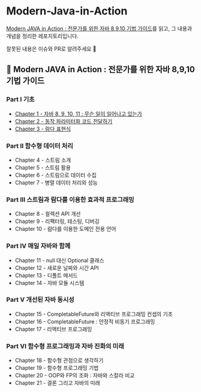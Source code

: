 # Modern-Java-in-Action
[Modern JAVA in Action : 전문가를 위한 자바 8,9,10 기법 가이드](http://www.yes24.com/Product/Goods/77125987?pid=123487&cosemkid=go15646485055614872&gclid=Cj0KCQiA2-2eBhClARIsAGLQ2RnfiJRiNBVIJE4-RqUStA8sxbbPufA-nPNX5vp8FqJbyzkGq_XjvR4aAuAhEALw_wcB)를 읽고, 그 내용과 개념을 정리한 레포지토리입니다.

잘못된 내용은 이슈와 PR로 알려주세요 🥰

## 📌 Modern JAVA in Action : 전문가를 위한 자바 8,9,10 기법 가이드

### Part Ⅰ 기초

- [Chapter 1 - 자바 8, 9, 10, 11 : 무슨 일이 일어나고 있는가](./Chapter_01)
- [Chapter 2 - 동작 파라미터화 코드 전달하기](./Chapter_02)
- [Chapter 3 - 람다 표현식](./Chapter_03)

### Part Ⅱ 함수형 데이터 처리

- Chapter 4 - 스트림 소개
- Chapter 5 - 스트림 활용
- Chapter 6 - 스트림으로 데이터 수집
- Chapter 7 - 병렬 데이터 처리와 성능

### Part Ⅲ 스트림과 람다를 이용한 효과적 프로그래밍

- Chapter 8 - 컬렉션 API 개선
- Chapter 9 - 리팩터링, 테스팅, 디버깅
- Chapter 10 - 람다를 이용한 도메인 전용 언어

### Part Ⅳ 매일 자바와 함께

- Chapter 11 - null 대신 Optional 클래스
- Chapter 12 - 새로운 날짜와 시간 API
- Chapter 13 - 디폴트 메서드
- Chapter 14 - 자바 모듈 시스템

### Part Ⅴ 개선된 자바 동시성

- Chapter 15 - CompletableFuture와 리액티브 프로그래밍 컨셉의 기초
- Chapter 16 - CompletableFuture : 안정적 비동기 프로그래밍
- Chapter 17 - 리액티브 프로그래밍

### Part Ⅵ 함수형 프로그래밍과 자바 진화의 미래

- Chapter 18 - 함수형 관점으로 생각하기
- Chapter 19 - 함수형 프로그래밍 기법
- Chapter 20 - OOP와 FP의 조화 : 자바와 스칼라 비교
- Chapter 21 - 결론 그리고 자바의 미래